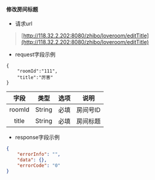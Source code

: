 #### 修改房间标题

* 请求url

> [http://118.32.2.202:8080/zhibo/loveroom/editTitle](http://118.32.2.202:8080/zhibo/loveroom/editTitle)

* request字段示例

```
{
    "roomId":"111",
    "title":"厉害"
}
```

| 字段 | 类型 | 选项 | 说明 |
| :---: | :---: | :---: | :---: |
| roomId | String | 必填 | 房间号ID |
| title | String | 必填 | 房间标题 |

* response字段示例

```json
{
    "errorInfo": "",
    "data": {},
    "errorCode": "0"
}
```



